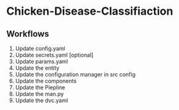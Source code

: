 # Chicken-Disease-Classifiaction


## Workflows 

1. Update config.yaml 
2. Update secrets.yaml [optional] 
3. Update params.yaml 
4. Update the entity 
5. Update the configuration manager in src config 
6. Update the components 
7. Update the Piepline 
8. Update the man.py 
9. Update the dvc.yaml 